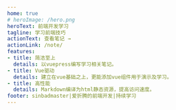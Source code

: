 ```yaml
---
home: true
# heroImage: /hero.png
heroText: 前端开发学习
tagline: 学习前端技巧
actionText: 查看笔记 →
actionLink: /note/
features:
- title: 简洁至上
  details: 以vuepress编写学习相关笔记。
- title: Vue驱动
  details: 建立在vue基础之上，更能添加vue组件用于演示及学习。
- title: 高性能
  details: Markdown编译为html静态资源，提高访问速度。
footer: sinbadmaster|爱折腾的前端开发|持续学习
---
```

<!-- ## 扫码添加微信公众号
![QRCode](./image/qrcode.bmp) -->

<!-- uni-app待分享总结知识点 1.renderjs与普通script的通信 2.通过pages.json生成router配置 进一步可进行路由封装 构建拦截器  3.HbuilderX插件安装-->